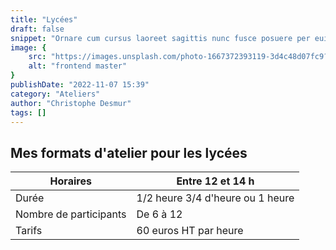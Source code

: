 ```yaml
---
title: "Lycées"
draft: false
snippet: "Ornare cum cursus laoreet sagittis nunc fusce posuere per euismod dis vehicula a, semper fames lacus maecenas dictumst pulvinar neque enim non potenti. Torquent hac sociosqu eleifend potenti."
image: {
    src: "https://images.unsplash.com/photo-1667372393119-3d4c48d07fc9?&fit=crop&w=430&h=240",
    alt: "frontend master"
}
publishDate: "2022-11-07 15:39"
category: "Ateliers"
author: "Christophe Desmur"
tags: []
---
```



## Mes formats d'atelier pour les lycées

| Horaires               | Entre 12 et 14 h                 |
|------------------------|----------------------------------|
| Durée                  | 1/2 heure 3/4 d'heure ou 1 heure |
| Nombre de participants | De 6 à 12                        |
| Tarifs                 | 60 euros HT par heure            |
